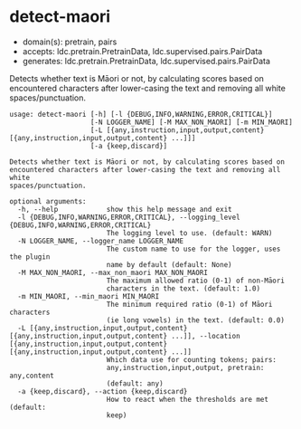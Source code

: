 # detect-maori

* domain(s): pretrain, pairs
* accepts: ldc.pretrain.PretrainData, ldc.supervised.pairs.PairData
* generates: ldc.pretrain.PretrainData, ldc.supervised.pairs.PairData

Detects whether text is Māori or not, by calculating scores based on encountered characters after lower-casing the text and removing all white spaces/punctuation.

```
usage: detect-maori [-h] [-l {DEBUG,INFO,WARNING,ERROR,CRITICAL}]
                    [-N LOGGER_NAME] [-M MAX_NON_MAORI] [-m MIN_MAORI]
                    [-L [{any,instruction,input,output,content} [{any,instruction,input,output,content} ...]]]
                    [-a {keep,discard}]

Detects whether text is Māori or not, by calculating scores based on
encountered characters after lower-casing the text and removing all white
spaces/punctuation.

optional arguments:
  -h, --help            show this help message and exit
  -l {DEBUG,INFO,WARNING,ERROR,CRITICAL}, --logging_level {DEBUG,INFO,WARNING,ERROR,CRITICAL}
                        The logging level to use. (default: WARN)
  -N LOGGER_NAME, --logger_name LOGGER_NAME
                        The custom name to use for the logger, uses the plugin
                        name by default (default: None)
  -M MAX_NON_MAORI, --max_non_maori MAX_NON_MAORI
                        The maximum allowed ratio (0-1) of non-Māori
                        characters in the text. (default: 1.0)
  -m MIN_MAORI, --min_maori MIN_MAORI
                        The minimum required ratio (0-1) of Māori characters
                        (ie long vowels) in the text. (default: 0.0)
  -L [{any,instruction,input,output,content} [{any,instruction,input,output,content} ...]], --location [{any,instruction,input,output,content} [{any,instruction,input,output,content} ...]]
                        Which data use for counting tokens; pairs:
                        any,instruction,input,output, pretrain: any,content
                        (default: any)
  -a {keep,discard}, --action {keep,discard}
                        How to react when the thresholds are met (default:
                        keep)
```
